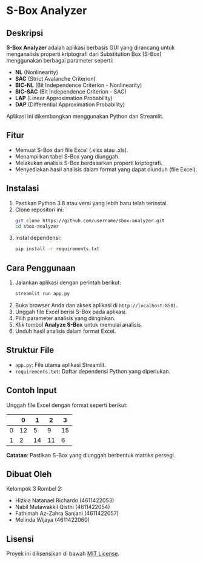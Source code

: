 # S-Box Analyzer

## Deskripsi
**S-Box Analyzer** adalah aplikasi berbasis GUI yang dirancang untuk menganalisis properti kriptografi dari Substitution Box (S-Box) menggunakan berbagai parameter seperti:

- **NL** (Nonlinearity)
- **SAC** (Strict Avalanche Criterion)
- **BIC-NL** (Bit Independence Criterion - Nonlinearity)
- **BIC-SAC** (Bit Independence Criterion - SAC)
- **LAP** (Linear Approximation Probability)
- **DAP** (Differential Approximation Probability)

Aplikasi ini dikembangkan menggunakan Python dan Streamlit.

## Fitur
- Memuat S-Box dari file Excel (.xlsx atau .xls).
- Menampilkan tabel S-Box yang diunggah.
- Melakukan analisis S-Box berdasarkan properti kriptografi.
- Menyediakan hasil analisis dalam format yang dapat diunduh (file Excel).

## Instalasi
1. Pastikan Python 3.8 atau versi yang lebih baru telah terinstal.
2. Clone repositori ini:
   ```bash
   git clone https://github.com/username/sbox-analyzer.git
   cd sbox-analyzer
   ```
3. Instal dependensi:
   ```bash
   pip install -r requirements.txt
   ```

## Cara Penggunaan
1. Jalankan aplikasi dengan perintah berikut:
   ```bash
   streamlit run app.py
   ```
2. Buka browser Anda dan akses aplikasi di `http://localhost:8501`.
3. Unggah file Excel berisi S-Box pada aplikasi.
4. Pilih parameter analisis yang diinginkan.
5. Klik tombol **Analyze S-Box** untuk memulai analisis.
6. Unduh hasil analisis dalam format Excel.

## Struktur File
- `app.py`: File utama aplikasi Streamlit.
- `requirements.txt`: Daftar dependensi Python yang diperlukan.

## Contoh Input
Unggah file Excel dengan format seperti berikut:

|   | 0  | 1  | 2  | 3  |
|---|----|----|----|----|
| 0 | 12 | 5  | 9  | 15 |
| 1 | 2  | 14 | 11 | 6  |

**Catatan**: Pastikan S-Box yang diunggah berbentuk matriks persegi.

## Dibuat Oleh
Kelompok 3 Rombel 2:
- Hizkia Natanael Richardo (4611422053)
- Nabil Mutawakkil Qisthi (4611422054)
- Fathimah Az-Zahra Sanjani (4611422057)
- Melinda Wijaya (4611422060)

## Lisensi
Proyek ini dilisensikan di bawah [MIT License](LICENSE).

